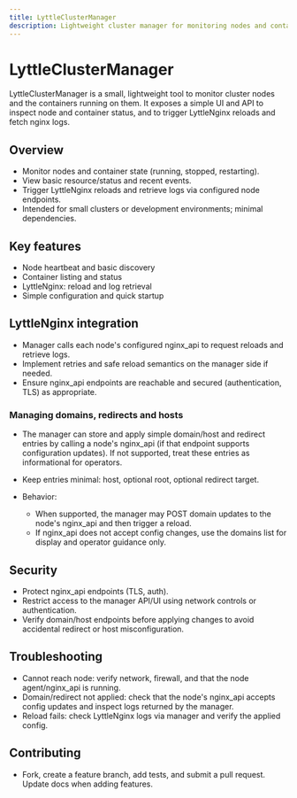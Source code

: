 ```yaml
---
title: LyttleClusterManager
description: Lightweight cluster manager for monitoring nodes and container state, with integrated control for LyttleNginx (reloads and logs).
---
```


# LyttleClusterManager

LyttleClusterManager is a small, lightweight tool to monitor cluster nodes and the containers running on them. It exposes a simple UI and API to inspect node and container status, and to trigger LyttleNginx reloads and fetch nginx logs.

## Overview

- Monitor nodes and container state (running, stopped, restarting).
- View basic resource/status and recent events.
- Trigger LyttleNginx reloads and retrieve logs via configured node endpoints.
- Intended for small clusters or development environments; minimal dependencies.

## Key features

- Node heartbeat and basic discovery
- Container listing and status
- LyttleNginx: reload and log retrieval
- Simple configuration and quick startup

## LyttleNginx integration

- Manager calls each node's configured nginx_api to request reloads and retrieve logs.
- Implement retries and safe reload semantics on the manager side if needed.
- Ensure nginx_api endpoints are reachable and secured (authentication, TLS) as appropriate.

### Managing domains, redirects and hosts

- The manager can store and apply simple domain/host and redirect entries by calling a node's nginx_api (if that endpoint supports configuration updates). If not supported, treat these entries as informational for operators.
- Keep entries minimal: host, optional root, optional redirect target.

- Behavior:
    - When supported, the manager may POST domain updates to the node's nginx_api and then trigger a reload.
    - If nginx_api does not accept config changes, use the domains list for display and operator guidance only.

## Security

- Protect nginx_api endpoints (TLS, auth).
- Restrict access to the manager API/UI using network controls or authentication.
- Verify domain/host endpoints before applying changes to avoid accidental redirect or host misconfiguration.

## Troubleshooting

- Cannot reach node: verify network, firewall, and that the node agent/nginx_api is running.
- Domain/redirect not applied: check that the node's nginx_api accepts config updates and inspect logs returned by the manager.
- Reload fails: check LyttleNginx logs via manager and verify the applied config.

## Contributing

- Fork, create a feature branch, add tests, and submit a pull request. Update docs when adding features.
